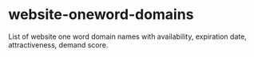# website-oneword-domains
List of website one word domain names with availability, expiration date, attractiveness, demand score.
